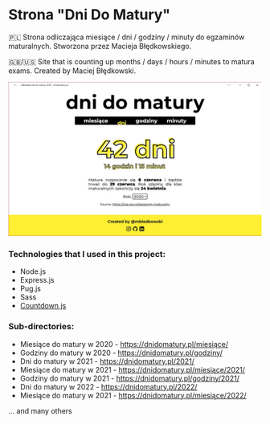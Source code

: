 # Strona "Dni Do Matury"
🇵🇱 Strona odliczająca miesiące / dni / godziny / minuty do egzaminów maturalnych. Stworzona przez Macieja Błędkowskiego.

🇬🇧/🇺🇸 Site that is counting up months / days / hours / minutes to matura exams. Created by Maciej Błędkowski.

![Thumbnail](/public/img/thumbnail.jpg)

### Technologies that I used in this project:
 - Node.js
 - Express.js
 - Pug.js
 - Sass
 - [Countdown.js](https://github.com/mckamey/countdownjs)

### Sub-directories:
 - Miesiące do matury w 2020 - https://dnidomatury.pl/miesiące/
 - Godziny do matury w 2020 - https://dnidomatury.pl/godziny/
 - Dni do matury w 2021 - https://dnidomatury.pl/2021/
 - Miesiące do matury w 2021 - https://dnidomatury.pl/miesiące/2021/
 - Godziny do matury w 2021 - https://dnidomatury.pl/godziny/2021/
 - Dni do matury w 2022 - https://dnidomatury.pl/2022/
 - Miesiące do matury w 2021 - https://dnidomatury.pl/miesiące/2022/
 
... and many others
